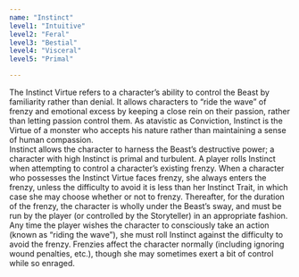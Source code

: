 ```yaml
---
name: "Instinct"
level1: "Intuitive"
level2: "Feral"
level3: "Bestial"
level4: "Visceral"
level5: "Primal"

---
```


The Instinct Virtue refers to a character’s ability to control the Beast by familiarity rather than denial. It allows characters to “ride the wave” of frenzy and emotional excess by keeping a close rein on their passion, rather than letting passion control them. As atavistic as Conviction, Instinct is the Virtue of a monster who accepts his nature rather than maintaining a sense of human compassion.<br>Instinct allows the character to harness the Beast’s destructive power; a character with high Instinct is primal and turbulent. A player rolls Instinct when attempting to control a character’s existing frenzy. When a character who possesses the Instinct Virtue faces frenzy, she always enters the frenzy, unless the difficulty to avoid it is less than her Instinct Trait, in which case she may choose whether or not to frenzy. Thereafter, for the duration of the frenzy, the character is wholly under the Beast’s sway, and must be run by the player (or controlled by the Storyteller) in an appropriate fashion. Any time the player wishes the character to consciously take an action (known as “riding the wave”), she must roll Instinct against the difficulty to avoid the frenzy. Frenzies affect the character normally (including ignoring wound penalties, etc.), though she may sometimes exert a bit of control while so enraged.